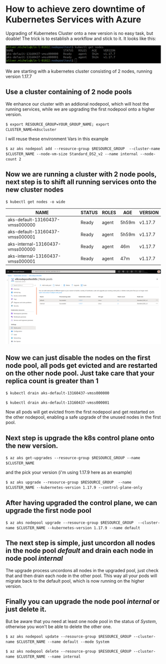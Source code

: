 # How to achieve zero downtime of Kubernetes Services with Azure

Upgrading of Kubernetes Cluster onto a new version is no easy task, but doable!
The trick is to establish a workflow and stick to it. It looks like this:


![Nodepools](nodepools_before.png)

We are starting with a kubernetes cluster consisting of 2 nodes, running version 1.17.7

## Use a cluster containing of 2 node pools

We enhance our cluster with an addional nodepool, which will host the running
services, while we are upgrading the first nodepool onto a higher version.

`$ export RESOURCE_GROUP=YOUR_GROUP_NAME; export CLUSTER_NAME=k8scluster`

I will reuse these environment Vars in this example

`$ az aks nodepool add --resource-group $RESOURCE_GROUP  --cluster-name $CLUSTER_NAME --node-vm-size Standard_DS2_v2 --name internal --node-count 2`


## Now we are running a cluster with 2 node pools, next step is to shift all running services onto the new cluster nodes

`$ kubectl get nodes -o wide` 


NAME | STATUS | ROLES | AGE | VERSION
---- | ------ | ----- | --- | ------- 
aks-default-13160437-vmss000000 | Ready | agent | 5h59m | v1.17.7
aks-default-13160437-vmss000001 | Ready | agent | 5h59m | v1.17.7
aks-internal-13160437-vmss000000 | Ready | agent | 46m | v1.17.7
aks-internal-13160437-vmss000001 |  Ready | agent | 47m  | v1.17.7

![Azure Nodepools](azure_nodepools.png)

## Now we can just disable the nodes on the first node pool, all pods get evicted and are restarted on the other node pool. Just take care that your replica count is greater than 1

`$ kubectl drain aks-default-13160437-vmss000000`

`$ kubectl drain aks-default-13160437-vmss000001` 

Now all pods will get evicted from the first nodepool and get restarted on the other nodepool, enabling a safe upgrade of the unused nodes in the first pool.

## Next step is upgrade the k8s control plane onto the new version.

`$ az aks get-upgrades --resource-group $RESOURCE_GROUP --name $CLUSTER_NAME` 

and the pick your version (i'm using 1.17.9 here as an example)

`$ az aks upgrade --resource-group $RESOURCE_GROUP  --name $CLUSTER_NAME --kubernetes-version 1.17.9 --control-plane-only` 

## After having upgraded the control plane, we can upgrade the first node pool

`$ az aks nodepool upgrade --resource-group $RESOURCE_GROUP  --cluster-name $CLUSTER_NAME --kubernetes-version 1.17.9 --name default ` 

## The next step is simple, just uncordon all nodes in the node pool *default* and drain each node in node pool *internal*

The upgrade process uncordons all nodes in the upgraded pool, just check that and then drain each node in the other pool.
This way all your pods will migrate back to the default pool, which is now running on the higher version.

## Finally you can upgrade the node pool *internal* or just delete it. 

But be aware that you need at least one node pool in the status of *System*, otherwise you won't be able to delete the other one.

`$ az aks nodepool update --resource-group $RESOURCE_GROUP --cluster-name $CLUSTER_NAME --name default --mode System`

`$ az aks nodepool delete --resource-group $RESOURCE_GROUP --cluster-name $CLUSTER_NAME --name internal`

 

